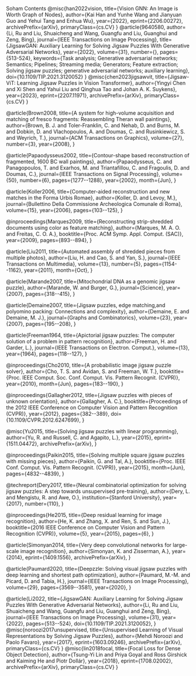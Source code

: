 Soham Contents
@misc{han2022vision,
      title={Vision GNN: An Image is Worth Graph of Nodes}, 
      author={Kai Han and Yunhe Wang and Jianyuan Guo and Yehui Tang and Enhua Wu},
      year={2022},
      eprint={2206.00272},
      archivePrefix={arXiv},
      primaryClass={cs.CV}
}
@article{9640580,
  author={Li, Ru and Liu, Shuaicheng and Wang, Guangfu and Liu, Guanghui and Zeng, Bing},
  journal={IEEE Transactions on Image Processing},
  title={JigsawGAN: Auxiliary Learning for Solving Jigsaw Puzzles With Generative Adversarial Networks},
  year={2022},
  volume={31},
  number={},
  pages={513-524},
  keywords={Task analysis; Generative adversarial networks; Semantics; Pipelines; Streaming media; Generators; Feature extraction; Solving jigsaw puzzles; generative adversarial networks; auxiliary learning},
  doi={10.1109/TIP.2021.3120052}
}
@misc{chen2023jigsawvit,
      title={Jigsaw-ViT: Learning Jigsaw Puzzles in Vision Transformer}, 
      author={Yingyi Chen and Xi Shen and Yahui Liu and Qinghua Tao and Johan A. K. Suykens},
      year={2023},
      eprint={2207.11971},
      archivePrefix={arXiv},
      primaryClass={cs.CV}
}

@article{Brown2008,
  title={A system for high-volume acquisition and matching of fresco fragments: Reassembling Theran wall paintings},
  author={Brown, B. J. and Toler-Franklin, C. and Nehab, D. and Burns, M. and Dobkin, D. and Vlachopoulos, A. and Doumas, C. and Rusinkiewicz, S. and Weyrich, T.},
  journal={ACM Transactions on Graphics},
  volume={27},
  number={3},
  year={2008},
}

@article{Papaodysseus2002,
  title={Contour-shape based reconstruction of fragmented, 1600 BC wall paintings},
  author={Papaodysseus, C. and Panagopoulos, T. and Exarhos, M. and Triantafillou, C. and Fragoulis, D. and Doumas, C.},
  journal={IEEE Transactions on Signal Processing},
  volume={50},
  number={6},
  pages={1277--1288},
  year={2002},
  month={Jun},
}

@article{Koller2006,
  title={Computer-aided reconstruction and new matches in the Forma Urbis Romae},
  author={Koller, D. and Levoy, M.},
  journal={Bullettino Della Commissione Archeologica Comunale di Roma},
  volume={15},
  year={2006},
  pages={103--125},
}

@inproceedings{Marques2009,
  title={Reconstructing strip-shredded documents using color as feature matching},
  author={Marques, M. A. O. and Freitas, C. O. A.},
  booktitle={Proc. ACM Symp. Appl. Comput. (SAC)},
  year={2009},
  pages={893--894},
}

@article{Liu2011,
  title={Automated assembly of shredded pieces from multiple photos},
  author={Liu, H. and Cao, S. and Yan, S.},
  journal={IEEE Transactions on Multimedia},
  volume={13},
  number={5},
  pages={1154--1162},
  year={2011},
  month={Oct},
}

@article{Marande2007,
  title={Mitochondrial DNA as a genomic jigsaw puzzle},
  author={Marande, W. and Burger, G.},
  journal={Science},
  year={2007},
  pages={318--415},
}

@article{Demaine2007,
  title={Jigsaw puzzles, edge matching,and polyomino packing: Connections and complexity},
  author={Demaine, E. and Demaine, M. J.},
  journal={Graphs and Combinatorics},
  volume={23},
  year={2007},
  pages={195--208},
}

@article{Freeman1964,
  title={Apictorial jigsaw puzzles: The computer solution of a problem in pattern recognition},
  author={Freeman, H. and Garder, L.},
  journal={IEEE Transactions on Electron. Comput.},
  volume={13},
  year={1964},
  pages={118--127},
}

@inproceedings{Cho2010,
  title={A probabilistic image jigsaw puzzle solver},
  author={Cho, T. S. and Avidan, S. and Freeman, W. T.},
  booktitle={Proc. IEEE Comput. Soc. Conf. Comput. Vis. Pattern Recognit. (CVPR)},
  year={2010},
  month={Jun},
  pages={183--190},
}

@inproceedings{Gallagher2012,
  title={Jigsaw puzzles with pieces of unknown orientation},
  author={Gallagher, A. C.},
  booktitle={Proceedings of the 2012 IEEE Conference on Computer Vision and Pattern Recognition (CVPR)},
  year={2012},
  pages={382--389},
  doi={10.1109/CVPR.2012.6247699},
}

@misc{Yu2015,
  title={Solving jigsaw puzzles with linear programming},
  author={Yu, R. and Russell, C. and Agapito, L.},
  year={2015},
  eprint={1511.04472},
  archivePrefix={arXiv},
}

@inproceedings{Paikin2015,
  title={Solving multiple square jigsaw puzzles with missing pieces},
  author={Paikin, G. and Tal, A.},
  booktitle={Proc. IEEE Conf. Comput. Vis. Pattern Recognit. (CVPR)},
  year={2015},
  month={Jun},
  pages={4832--4839},
}

@techreport{Dery2017,
  title={Neural combinatorial optimization for solving jigsaw puzzles: A step towards unsupervised pre-training},
  author={Dery, L. and Mengistu, R. and Awe, O.},
  institution={Stanford University},
  year={2017},
  number={110},
}

@inproceedings{He2015,
  title={Deep residual learning for image recognition},
  author={He, K. and Zhang, X. and Ren, S. and Sun, J.},
  booktitle={2016 IEEE Conference on Computer Vision and Pattern Recognition (CVPR)},
  volume={5},
  year={2015},
  pages={6},
}

@article{Simonyan2014,
  title={Very deep convolutional networks for large-scale image recognition},
  author={Simonyan, K. and Zisserman, A.},
  year={2014},
  eprint={1409.1556},
  archivePrefix={arXiv},
}

@article{Paumard2020,
  title={Deepzzle: Solving visual jigsaw puzzles with deep learning and shortest path optimization},
  author={Paumard, M.-M. and Picard, D. and Tabia, H.},
  journal={IEEE Transactions on Image Processing},
  volume={29},
  pages={3569--3581},
  year={2020},
}

@article{Li2022,
  title={JigsawGAN: Auxiliary Learning for Solving Jigsaw Puzzles With Generative Adversarial Networks},
  author={Li, Ru and Liu, Shuaicheng and Wang, Guangfu and Liu, Guanghui and Zeng, Bing},
  journal={IEEE Transactions on Image Processing},
  volume={31},
  year={2022},
  pages={513--524},
  doi={10.1109/TIP.2021.3120052},
}
@misc{noroozi2017unsupervised,
      title={Unsupervised Learning of Visual Representations by Solving Jigsaw Puzzles}, 
      author={Mehdi Noroozi and Paolo Favaro},
      year={2017},
      eprint={1603.09246},
      archivePrefix={arXiv},
      primaryClass={cs.CV}
}
@misc{lin2018focal,
      title={Focal Loss for Dense Object Detection}, 
      author={Tsung-Yi Lin and Priya Goyal and Ross Girshick and Kaiming He and Piotr Dollár},
      year={2018},
      eprint={1708.02002},
      archivePrefix={arXiv},
      primaryClass={cs.CV}
}
